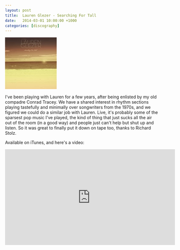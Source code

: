 ```yaml
---
layout: post
title:  Lauren Glezer - Searching For Tall
date:   2014-03-01 10:00:00 +1000
categories: [discography]
---
```


![](/assets/discography/searching-for-tall.jpg)

I've been playing with Lauren for a few years, after being enlisted by my old compadre Conrad Tracey. We have a shared interest in rhythm sections playing tastefully and minimally over songwriters from the 1970s, and we figured we could do a similar job with Lauren. Live, it's probably some of the sparsest pop music I've played, the kind of thing that just sucks all the air out of the room (in a good way) and people just can't help but shut up and listen. So it was great to finally put it down on tape too, thanks to Richard Stolz.

Available on iTunes, and here's a video:

<iframe width="560" height="315" src="https://www.youtube.com/embed/rRgGd1XOeCU" frameborder="0" allowfullscreen=""></iframe>